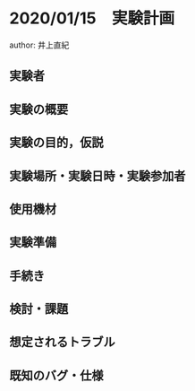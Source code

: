 # 2020/01/15　実験計画
author: 井上直紀
## 実験者
## 実験の概要
## 実験の目的，仮説
## 実験場所・実験日時・実験参加者
## 使用機材
## 実験準備
## 手続き
## 検討・課題
## 想定されるトラブル
## 既知のバグ・仕様